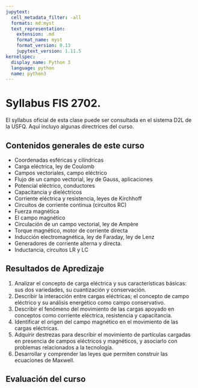 ```yaml
---
jupytext:
  cell_metadata_filter: -all
  formats: md:myst
  text_representation:
    extension: .md
    format_name: myst
    format_version: 0.13
    jupytext_version: 1.11.5
kernelspec:
  display_name: Python 3
  language: python
  name: python3
---
```


# Syllabus FIS 2702.

El syllabus oficial de esta clase puede ser consultada en el sistema D2L de la USFQ. Aquí incluyo algunas directrices del curso.

## Contenidos generales de este curso

 * Coordenadas esféricas y cilíndricas
 * Carga eléctrica, ley de Coulomb
 * Campos vectoriales, campo eléctrico
 * Flujo de un campo vectorial, ley de Gauss, aplicaciones
 * Potencial eléctrico, conductores
 * Capacitancia y dieléctricos
 * Corriente eléctrica y resistencia, leyes de Kirchhoff
 * Circuitos de corriente continua (circuitos RC)
 * Fuerza magnética
 * El campo magnético
 * Circulación de un campo vectorial, ley de Ampère
 * Torque magnético, motor de corriente directa
 * Inducción electromagnética, ley de Faraday, ley de Lenz
 * Generadores de corriente alterna y directa.
 * Inductancia, circuitos LR y LC

## Resultados de Apredizaje

 1. Analizar el concepto de carga eléctrica y sus características básicas: sus dos variedades, su cuantización y conservación.
 1. Describir la interacción entre cargas eléctricas; el concepto de campo eléctrico y su análisis energético como campo conservativo.
 1. Describir el fenómeno del movimiento de las cargas apoyado en conceptos como corriente eléctrica, resistencia y capacitancia.
 1. Identificar el origen del campo magnético en el movimiento de las cargas eléctricas.
 1. Adquirir destrezas para describir el movimiento de partículas cargadas en presencia de campos eléctricos y magnéticos, y asociarlo con problemas relacionados a la tecnología.
 1. Desarrollar y comprender las leyes que permiten construir las ecuaciones de Maxwell.

## Evaluación del curso
